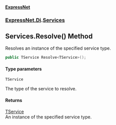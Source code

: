 #### [ExpressNet](ExpressNet.md 'ExpressNet')
### [ExpressNet.Di](ExpressNet.Di.md 'ExpressNet.Di').[Services](ExpressNet.Di.Services.md 'ExpressNet.Di.Services')

## Services.Resolve<TService>() Method

Resolves an instance of the specified service type.

```csharp
public TService Resolve<TService>();
```
#### Type parameters

<a name='ExpressNet.Di.Services.Resolve_TService_().TService'></a>

`TService`

The type of the service to resolve.

#### Returns
[TService](ExpressNet.Di.Services.Resolve_TService_().md#ExpressNet.Di.Services.Resolve_TService_().TService 'ExpressNet.Di.Services.Resolve<TService>().TService')  
An instance of the specified service type.